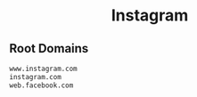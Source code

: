 


<h1 align="center">Instagram</h1>  


## Root Domains


```html
www.instagram.com
instagram.com
web.facebook.com
```  

<br>
